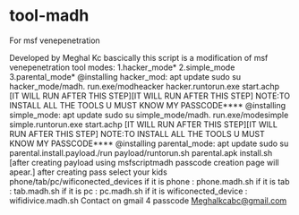 # tool-madh
For msf venepenetration

Developed by Meghal Kc
bascically this script is a modification of msf venepenetration tool
modes:
1.hacker_mode*
2.simple_mode
3.parental_mode*
@installing hacker_mod:
apt update
sudo su
hacker_mode/madh.
run.exe/modheacker
hacker.runtorun.exe
start.achp
[IT WILL RUN AFTER THIS STEP][IT WILL RUN AFTER THIS STEP]
NOTE:TO INSTALL ALL THE TOOLS U MUST KNOW MY PASSCODE****
@installing simple_mode:
apt update
sudo su
simple_mode/madh.
run.exe/modesimple
simple.runtorun.exe
start.achp
[IT WILL RUN AFTER THIS STEP][IT WILL RUN AFTER THIS STEP]
NOTE:TO INSTALL ALL THE TOOLS U MUST KNOW MY PASSCODE****
@installing parental_mode:
apt update
sudo su
parental.install.payload./run
payload/runtorun.sh
parental.apk
install.sh
[after creating payload using msfscriptmadh passcode creation page will apear.]
after creating pass
select your kids phone/tab/pc/wificonected_devices
if it is phone : phone.madh.sh
if it is tab : tab.madh.sh
if it is pc : pc.madh.sh
if it is wificonected_device : wifidivice.madh.sh
Contact on gmail 4 passcode
Meghalkcabc@gmail.com
